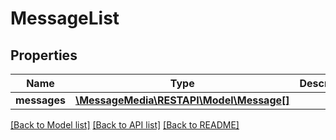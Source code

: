 # MessageList

## Properties
Name | Type | Description | Notes
------------ | ------------- | ------------- | -------------
**messages** | [**\MessageMedia\RESTAPI\Model\Message[]**](Message.md) |  | [optional] 

[[Back to Model list]](../README.md#documentation-for-models) [[Back to API list]](../README.md#documentation-for-api-endpoints) [[Back to README]](../README.md)


